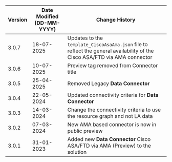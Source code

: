| **Version** | **Date Modified (DD-MM-YYYY)** | **Change History**                                                           |
|-------------|--------------------------------|------------------------------------------------------------------------------|
| 3.0.7       | 18-07-2025                     | Updates to the `template_CiscoAsaAma.json` file to reflect the general availability of the Cisco ASA/FTD via AMA connector  					  				  |
| 3.0.6       | 10-07-2025                     | Preview tag removed from Connector title  					  				  |
| 3.0.5       | 25-04-2025                     | Removed Legacy **Data Connector**   					  					  |
| 3.0.4       | 22-05-2024                     | Updated connectivity criteria for **Data Connector**   					  |
| 3.0.3       | 14-03-2024                     | Change the connectivity criteria to use the resource graph and not LA data   |
| 3.0.2       | 07-03-2024                     | New AMA based connector is now in public preview							  |
| 3.0.1       | 31-01-2023                     | Added new **Data Connector** Cisco ASA/FTD via AMA (Preview) to the solution |  